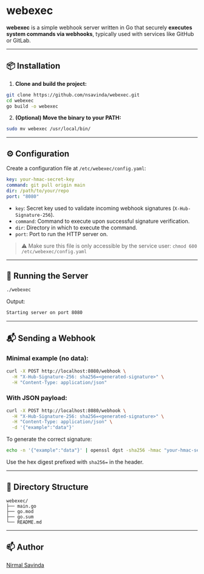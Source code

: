 # webexec

**webexec** is a simple webhook server written in Go that securely **executes system commands via webhooks**, typically used with services like GitHub or GitLab.

---

## 📦 Installation

1. **Clone and build the project:**

```bash
git clone https://github.com/nsavinda/webexec.git
cd webexec
go build -o webexec
```

2. **(Optional) Move the binary to your PATH:**

```bash
sudo mv webexec /usr/local/bin/
```

---

## ⚙️ Configuration

Create a configuration file at `/etc/webexec/config.yaml`:

```yaml
key: your-hmac-secret-key
command: git pull origin main
dir: /path/to/your/repo
port: "8080"
```

* `key`: Secret key used to validate incoming webhook signatures (`X-Hub-Signature-256`).
* `command`: Command to execute upon successful signature verification.
* `dir`: Directory in which to execute the command.
* `port`: Port to run the HTTP server on.

> ⚠️ Make sure this file is only accessible by the service user: `chmod 600 /etc/webexec/config.yaml`

---

## 🚦 Running the Server

```bash
./webexec
```

Output:

```bash
Starting server on port 8080
```

---

## 📬 Sending a Webhook

### Minimal example (no data):

```bash
curl -X POST http://localhost:8080/webhook \
  -H "X-Hub-Signature-256: sha256=<generated-signature>" \
  -H "Content-Type: application/json"
```

### With JSON payload:

```bash
curl -X POST http://localhost:8080/webhook \
  -H "X-Hub-Signature-256: sha256=<generated-signature>" \
  -H "Content-Type: application/json" \
  -d '{"example":"data"}'
```

To generate the correct signature:

```bash
echo -n '{"example":"data"}' | openssl dgst -sha256 -hmac "your-hmac-secret-key"
```

Use the hex digest prefixed with `sha256=` in the header.

---

## 📁 Directory Structure

```
webexec/
├── main.go
├── go.mod
├── go.sum
└── README.md
```

---

## 📫 Author

[Nirmal Savinda](https://github.com/nsavinda)
